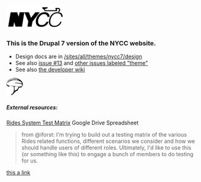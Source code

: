 ![logo](https://github.com/apperceive/nycc7/blob/master/sites/all/themes/nycc7/images/nycc-brand-black-64x151.png)

### This is the Drupal 7 version of the NYCC website.

- Design docs are in [/sites/all/themes/nycc7/design ](https://github.com/apperceive/nycc7/tree/master/sites/all/themes/nycc7/design)
- See also [issue #13](https://github.com/apperceive/nycc7/issues/13) and [other issues labeled "theme"](https://github.com/apperceive/nycc7/issues?q=is%3Aopen+is%3Aissue+label%3Atheme) 
- See also [the developer wiki](https://github.com/apperceive/nycc7/wiki)

![helmut](https://github.com/apperceive/nycc7/blob/master/sites/all/themes/nycc7/images/Bicycle_helmet_icon.png)

##### External resources:

[Rides System Test Matrix](https://docs.google.com/spreadsheets/d/1iO_XKHr127NigFtVM48gRzUjJh7AIfS5yEbzwqw5gC4/edit?usp=sharing_eid) Google Drive Spreadsheet

>from @iforst: I'm trying to build out a testing matrix of the various Rides related functions, different scenarios we consider and how we should handle users of different roles. Ultimately, I'd like to use this (or something like this) to engage a bunch of members to do testing for us.


[this a link](http://apperceive.com)
